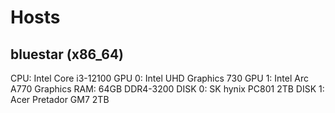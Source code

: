 # Hosts

## bluestar (x86_64)

CPU: Intel Core i3-12100
GPU 0: Intel UHD Graphics 730
GPU 1: Intel Arc A770 Graphics
RAM: 64GB DDR4-3200
DISK 0: SK hynix PC801 2TB
DISK 1: Acer Pretador GM7 2TB
